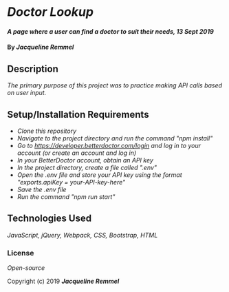 # _Doctor Lookup_

#### _A page where a user can find a doctor to suit their needs, 13 Sept 2019_

#### By _**Jacqueline Remmel**_

## Description

_The primary purpose of this project was to practice making API calls based on user input._

## Setup/Installation Requirements

* _Clone this repository_
* _Navigate to the project directory and run the command "npm install"_
* _Go to https://developer.betterdoctor.com/login and log in to your account (or create an account and log in)_
* _In your BetterDoctor account, obtain an API key_
* _In the project directory, create a file called ".env"_
* _Open the .env file and store your API key using the format "exports.apiKey = your-API-key-here"_
* _Save the .env file_
* _Run the command "npm run start"_

## Technologies Used

_JavaScript, jQuery, Webpack, CSS, Bootstrap, HTML_

### License

*Open-source*

Copyright (c) 2019 **_Jacqueline Remmel_**
